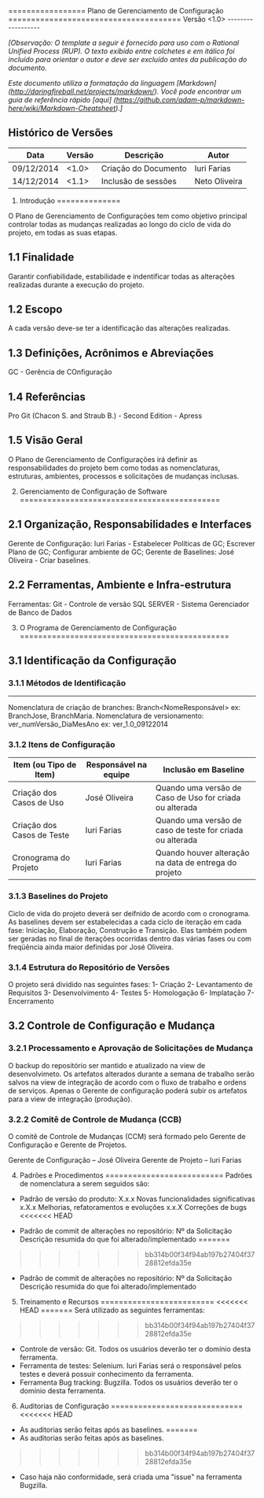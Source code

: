 <Nome do Projeto>
=================
Plano de Gerenciamento de Configuração
======================================
Versão &lt;1.0&gt;
------------------

_[Observação: O template a seguir é fornecido para uso com o Rational Unified Process (RUP).  O texto exibido entre colchetes e em itálico foi incluído para orientar o autor e deve ser excluído antes da publicação do documento._

_Este documento utiliza a formatação da linguagem [Markdown] (http://daringfireball.net/projects/markdown/). Você pode encontrar um guia de referência rápido [aqui] (https://github.com/adam-p/markdown-here/wiki/Markdown-Cheatsheet).]_

Histórico de Versões
--------------------

|Data                |Versão       |Descrição               |Autor          |
|--------------------|-------------|------------------------|---------------|
|09/12/2014          |<1.0>        |Criação do Documento    |Iuri Farias    |
|14/12/2014          |<1.1>        |Inclusão de sessões     |Neto Oliveira  |



1. Introdução
==============

O Plano de Gerenciamento de Configurações tem como objetivo principal controlar todas as mudanças realizadas ao longo do ciclo de vida do projeto, em todas as suas etapas.

1.1 Finalidade
---------------
Garantir confiabilidade, estabilidade e indentificar todas as alterações realizadas durante a execução do projeto.

1.2 Escopo
----------
A cada versão deve-se ter a identificação das alterações realizadas.

1.3 Definições, Acrônimos e Abreviações
---------------------------------------
GC - Gerência de COnfiguração

1.4 Referências
---------------
Pro Git (Chacon S. and Straub B.) - Second Edition - Apress

1.5 Visão Geral
---------------
O Plano de Gerenciamento de Configurações irá definir as responsabilidades do projeto bem como todas as nomenclaturas, estruturas, ambientes, processos e solicitações de mudanças inclusas.



2. Gerenciamento de Configuração de Software
============================================

2.1 Organização, Responsabilidades e Interfaces
------------------------------------------------
Gerente de Configuração: Iuri Farias - Estabelecer Políticas de GC; Escrever Plano de GC; Configurar ambiente de GC;
Gerente de Baselines: José Oliveira - Criar baselines.

2.2 Ferramentas, Ambiente e Infra-estrutura
-------------------------------------------
Ferramentas: 
Git - Controle de versão
SQL SERVER - Sistema Gerenciador de Banco de Dados
 

3. O Programa de Gerenciamento de Configuração
==============================================

3.1 Identificação da Configuração
---------------------------------
### 3.1.1 Métodos de Identificação
----------------------------------
Nomenclatura de criação de branches: Branch<NomeResponsável> ex: BranchJose, BranchMaria.
Nomenclatura de versionamento: ver_numVersão_DiaMesAno ex: ver_1.0_09122014

### 3.1.2 Itens de Configuração


| Item (ou Tipo de Item)                 | Responsável na equipe	     | Inclusão em Baseline |
|----------------------------------------|----------------------------|----------------------|
|Criação dos Casos de Uso                |José Oliveira               |Quando uma versão de Caso de Uso for criada ou alterada|
| Criação dos Casos de Teste             |Iuri Farias                 |Quando uma versão de caso de teste for criada ou alterada|
|Cronograma do Projeto                   |Iuri Farias                 |Quando houver alteração na data de entrega do projeto| 


### 3.1.3 Baselines do Projeto

Ciclo de vida do projeto deverá ser deifnido de acordo com o cronograma.
As baselines devem ser estabelecidas a cada ciclo de iteração em cada fase: Iniciação, Elaboração, Construção e Transição. Elas também podem ser geradas no final de iterações ocorridas dentro das várias fases ou com freqüência ainda maior definidas por José Oliveira.

### 3.1.4 Estrutura do Repositório de Versões
O projeto será dividido nas seguintes fases:
1- Criação
2- Levantamento de Requisitos
3- Desenvolvimento
4- Testes
5- Homologação
6- Implatação
7- Encerramento

3.2 Controle de Configuração e Mudança
--------------------------------------

### 3.2.1 Processamento e Aprovação de Solicitações de Mudança

O backup do repositório ser mantido e atualizado na view de desenvolvimeto. Os artefatos alterados durante a semana de trabalho serão salvos na view de integração de acordo com o fluxo de trabalho e ordens de serviços. Apenas o Gerente de configuração poderá subir os artefatos para a view de integração (produção).

### 3.2.2 Comitê de Controle de Mudança (CCB)

O comitê de Controle de Mudanças (CCM) será formado pelo Gerente de Configuração e  Gerente de Projetos.

Gerente de Configuração  –  José Oliveira
Gerente de Projeto – Iuri Farias


4. Padrões e Procedimentos
==========================
Padrões de nomenclatura a serem seguidos são:
- Padrão de versão do produto:
X.x.x	Novas funcionalidades significativas
x.X.x	Melhorias, refatoramentos e evoluções
x.x.X	Correções de bugs
<<<<<<< HEAD

- Padrão de commit de alterações no repositório:
Nº da Solicitação
Descrição resumida do que foi alterado/implementado
=======
>>>>>>> bb314b00f34f94ab197b27404f3728812efda35e

- Padrão de commit de alterações no repositório:
Nº da Solicitação
Descrição resumida do que foi alterado/implementado


5. Treinamento e Recursos
=========================
<<<<<<< HEAD
=======
Será utilizado as seguintes ferramentas:
>>>>>>> bb314b00f34f94ab197b27404f3728812efda35e
- Controle de versão: Git. Todos os usuários deverão ter o domínio desta ferramenta.
- Ferramenta de testes: Selenium. Iuri Farias será o responsável pelos testes e deverá possuir conhecimento da ferramenta.
- Ferramenta Bug tracking: Bugzilla. Todos os usuários deverão ter o domínio desta ferramenta.



6. Auditorias de Configuração
=============================
<<<<<<< HEAD
- As auditorias serão feitas após as baselines. 
=======
- As auditorias serão feitas após as baselines.
>>>>>>> bb314b00f34f94ab197b27404f3728812efda35e
- Caso haja não conformidade, será criada uma "issue" na ferramenta Bugzilla.
